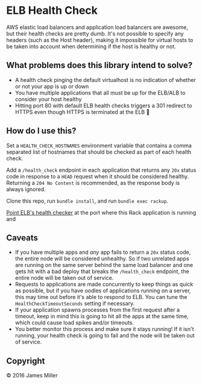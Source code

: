 # ELB Health Check

AWS elastic load balancers and application load balancers are awesome, but their health checks are pretty dumb. It's not possible to specify any headers (such as the Host header), making it impossible for virtual hosts to be taken into account when determining if the host is healthy or not.

## What problems does this library intend to solve?

* A health check pinging the default virtualhost is no indication of whether or not your app is up or down
* You have multiple applications that all must be up for the ELB/ALB to consider your host healthy
* Hitting port 80 with default ELB health checks triggers a 301 redirect to HTTPS even though HTTPS is terminated at the ELB :facepalm:

## How do I use this?

Set a `HEALTH_CHECK_HOSTNAMES` environment variable that contains a comma separated list of hostnames that should be checked as part of each health check.

Add a `/health_check` endpoint in each application that returns any `20x` status code in response to a `HEAD` request when it should be considered healthy. Returning a `204 No Content` is recommended, as the response body is always ignored.

Clone this repo, run `bundle install`, and run `bundle exec rackup`.

[Point ELB's health checker](http://docs.aws.amazon.com/elasticloadbalancing/latest/application/target-group-health-checks.html) at the port where this Rack application is running and

## Caveats

* If you have multiple apps and _any_ app fails to return a `20x` status code, the entire node will be considered unhealthy. So if two unrelated apps are running on the same server behind the same load balancer and one gets hit with a bad deploy that breaks the `/health_check` endpoint, the entire node will be taken out of service.
* Requests to applications are made concurrently to keep things as quick as possible, but if you have oodles of applications running on a server, this may time out before it's able to respond to ELB. You can tune the `HealthCheckTimeoutSeconds` setting if necessary.
* If your application spawns processes from the first request after a timeout, keep in mind this is going to hit all the apps at the same time, which could cause load spikes and/or timeouts.
* You better monitor this process and make sure it stays running! If it isn't running, your health check is going to fail and the node will be taken out of service.

## Copyright

&copy; 2016 James Miller

